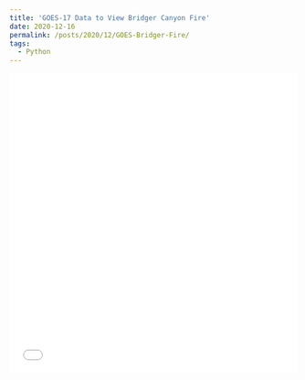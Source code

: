 ```yaml
---
title: 'GOES-17 Data to View Bridger Canyon Fire'
date: 2020-12-16
permalink: /posts/2020/12/GOES-Bridger-Fire/
tags:
  - Python
---
```

<iframe id="igraph" scrolling="no" style="border:none;" seamless="seamless" src="../../../files/CONUS_20171217_500x500_fr12_crf25.mp4" height="525" width="100%"></iframe>

